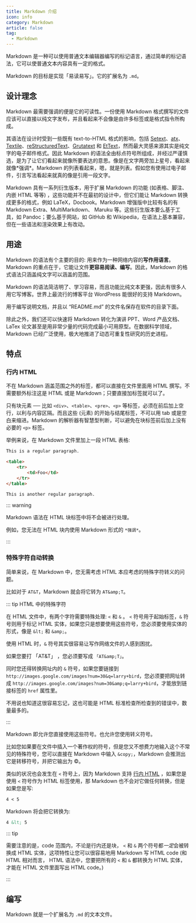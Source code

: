 ```yaml
---
title: Markdown 介绍
icon: info
category: Markdown
article: false
tag:
  - Markdown
---
```


Markdown 是一种可以使用普通文本编辑器编写的标记语言，通过简单的标记语法，它可以使普通文本内容具有一定的格式。

Markdown 的目标是实现「易读易写」。它的扩展名为 `.md`。

<!-- more -->

## 设计理念

Markdown 最需要强调的便是它的可读性。一份使用 Markdown 格式撰写的文件应该可以直接以纯文字发布，并且看起来不会像是由许多标签或是格式指令所构成。

其语法在设计时受到一些既有 text-to-HTML 格式的影响，包括 [Setext][1]、[atx][2]、[Textile][3]、[reStructuredText][4]、[Grutatext][5] 和 [EtText][6]，然而最大灵感来源其实是纯文字的电子邮件格式。因此 Markdown 的语法全由标点符号所组成，并经过严谨慎选，是为了让它们看起来就像所要表达的意思。像是在文字两旁加上星号，看起来就像\*强调\*。Markdown 的列表看起来，嗯，就是列表。假如您有使用过电子邮件，引言写法看起来就真的像是引用一段文字。

Markdown 具有一系列衍生版本，用于扩展 Markdown 的功能 (如表格、脚注、内嵌 HTML 等等) ，这些功能并不在最初的设计中，但它们能让 Markdown 转换成更多的格式，例如 LaTeX，Docbook。Markdown 增强版中比较有名的有 Markdown Extra、MultiMarkdown、 Maruku 等。这些衍生版本要么基于工具，如 Pandoc；要么基于网站，如 GitHub 和 Wikipedia，在语法上基本兼容，但在一些语法和渲染效果上有改动。

## 用途

Markdown 的语法有个主要的目的: 用来作为一种网络内容的**写作用语言**。Markdown 的重点在于，它能让文件**更容易阅读、编写**。因此，Markdown 的格式语法只涵盖纯文字可以涵盖的范围。

Markdown 的语法简洁明了、学习容易，而且功能比纯文本更强，因此有很多人用它写博客。世界上最流行的博客平台 WordPress 能很好的支持 Markdown。

用于编写说明文档，并且以 “README.md” 的文件名保存在软件的目录下面。

除此之外，我们还可以快速将 Markdown 转化为演讲 PPT、Word 产品文档、LaTex 论文甚至是用非常少量的代码完成最小可用原型。在数据科学领域，Markdown 已经广泛使用，极大地推进了动态可重复性研究的历史进程。

## 特点

### 行内 HTML

不在 Markdown 涵盖范围之外的标签，都可以直接在文件里面用 HTML 撰写。不需要额外标注这是 HTML 或是 Markdown；只要直接加标签就可以了。

只有块元素 ── 比如 `<div>`、`<table>`、`<pre>`、`<p>` 等标签，必须在前后加上空行，以利与内容区隔。而且这些 (元素) 的开始与结尾标签，不可以用 tab 或是空白来缩进。Markdown 的解析器有智慧型判断，可以避免在块标签前后加上没有必要的 `<p>` 标签。

举例来说，在 Markdown 文件里加上一段 HTML 表格:

```md
This is a regular paragraph.

<table>
    <tr>
        <td>Foo</td>
    </tr>
</table>

This is another regular paragraph.
```

::: warning

Markdown 语法在 HTML 块标签中将不会被进行处理。

例如，您无法在 HTML 块内使用 Markdown 形式的 `*强调*`。

:::

### 特殊字符自动转换

简单来说，在 Markdown 中，您无需考虑 HTML 本应考虑的特殊字符转义的问题。

比如对于 `AT&T`，Markdown 就会将它转为 `AT&amp;T`。

::: tip HTML 中的特殊字符

在 HTML 文件中，有两个字符需要特殊处理: `<` 和 `&` 。 `<` 符号用于起始标签，`&` 符号则用于标记 HTML 实体，如果您只是想要使用这些符号，您必须要使用实体的形式，像是 `&lt;` 和 `&amp;`。

使用 HTML 时，`&` 符号其实很容易让写作网络文件的人感到困扰。

如果您要打 「AT&T」 ，您必须要写成 `「AT&amp;T」`。

同时您还得转换网址内的 `&` 符号，如果您要链接到 `http://images.google.com/images?num=30&q=larry+bird`，您必须要把网址转成 `http://images.google.com/images?num=30&amp;q=larry+bird`，才能放到链接标签的 `href` 属性里。

不用说也知道这很容易忘记，这也可能是 HTML 标准检查所检查到的错误中，数量最多的。

:::

Markdown 即允许您直接使用这些符号。也允许您使用转义符号。

比如您如果要在文件中插入一个著作权的符号，但是您又不想费力地输入这个不常见的特殊符号，您可以直接在 Markdown 中输入 `&copy;`，Markdown 会推测出它是转移符号，并把它输出为 &copy;。

类似的状况也会发生在 `<` 符号上，因为 Markdown 支持 [行内 HTML](#行内-HTML) ，如果您是使用 `<` 符号作为 HTML 标签使用，那 Markdown 也不会对它做任何转换，但是如果您是写:

```md
4 < 5
```

Markdown 将会把它转换为:

```html
4 &lt; 5
```

::: tip

需要注意的是，code 范围内，不论是行内还是块， `<` 和 `&` 两个符号都*一定*会被转换成 HTML 实体，这项特性让您可以很容易地用 Markdown 写 HTML code (和 HTML 相对而言， HTML 语法中，您要把所有的 `<` 和 `&` 都转换为 HTML 实体，才能在 HTML 文件里面写出 HTML code。)

:::

## 编写

Markdown 就是一个扩展名为 `.md` 的文本文件。

<!-- #理论上您可以使用任何编辑器 (如 [VS Code](../../../software/vscode/README.md))编辑 Markdown，也可以使用专门的 Markdown 编辑器 (如 [Typora](https://typora.io)) 进行编写。 -->

[1]: http://docutils.sourceforge.net/mirror/setext.html
[2]: http://www.aaronsw.com/2002/atx/
[3]: http://textism.com/tools/textile/
[4]: http://docutils.sourceforge.net/rst.html
[5]: http://www.triptico.com/software/grutatxt.html
[6]: http://ettext.taint.org/doc/
